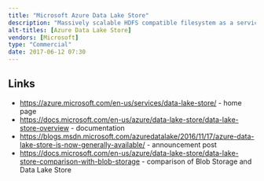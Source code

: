 ```yaml
---
title: "Microsoft Azure Data Lake Store"
description: "Massively scalable HDFS compatible filesystem as a service, based on Microsoft's Cosmos technology.  Claims support for up to trillions of files and single files larger than one petabyte, with no limits on account sizes, file sizes or the amount of data that can be stored, and optimisation of parallel analytics workloads, with high throughput and IOPS performance.  Supports user authentication via Azure Active Directory (AAD) (combined with OAuth and OpenID), role based access control for account management, POSIX ACLs for controlling access to data, encryption for both stored data and data in transit over the network,and built in auditing (of both data access and account management activities).  Supports a standard WebHDFS API, an HDFS compatible interface (adl://) that's bundled with Apache Hadoop, a web UI (Data Explorer) and SDKs for a range of languages.  Does not natively support geo-replication with filesystems limited to a region, but data can be manually replicated via a number of routes if required. First announced in April 2015, with a general availability release in November 2016."
alt-titles: [Azure Data Lake Store]
vendors: [Microsoft]
type: "Commercial"
date: 2017-06-12 07:30
---
```

## Links

* <https://azure.microsoft.com/en-us/services/data-lake-store/> - home page
* <https://docs.microsoft.com/en-us/azure/data-lake-store/data-lake-store-overview> - documentation
* <https://blogs.msdn.microsoft.com/azuredatalake/2016/11/17/azure-data-lake-store-is-now-generally-available/> - announcement post
* <https://docs.microsoft.com/en-us/azure/data-lake-store/data-lake-store-comparison-with-blob-storage> - comparison of Blob Storage and Data Lake Store